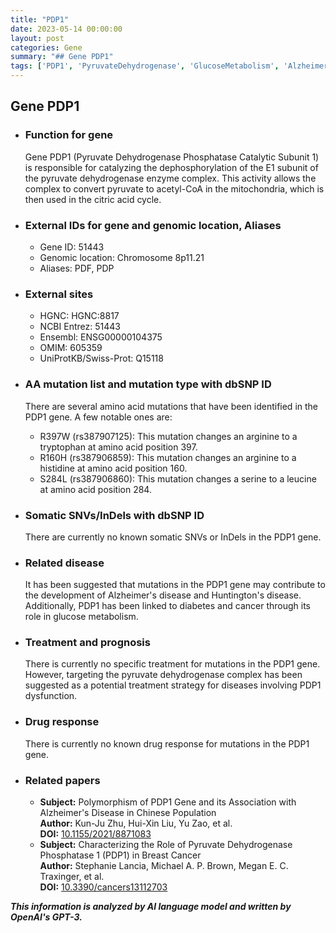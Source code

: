 ```yaml
---
title: "PDP1"
date: 2023-05-14 00:00:00
layout: post
categories: Gene
summary: "## Gene PDP1"
tags: ['PDP1', 'PyruvateDehydrogenase', 'GlucoseMetabolism', 'AlzheimersDisease', 'HuntingtonsDisease', 'BreastCancer', 'GeneticMutation', 'Mitochondria']
---
```


## Gene PDP1

- ### Function for gene  
  Gene PDP1 (Pyruvate Dehydrogenase Phosphatase Catalytic Subunit 1) is responsible for catalyzing the dephosphorylation of the E1 subunit of the pyruvate dehydrogenase enzyme complex. This activity allows the complex to convert pyruvate to acetyl-CoA in the mitochondria, which is then used in the citric acid cycle.

- ### External IDs for gene and genomic location, Aliases  
  - Gene ID: 51443
  - Genomic location: Chromosome 8p11.21
  - Aliases: PDF, PDP 

- ### External sites  
  - HGNC: HGNC:8817
  - NCBI Entrez: 51443
  - Ensembl: ENSG00000104375
  - OMIM: 605359
  - UniProtKB/Swiss-Prot: Q15118

- ### AA mutation list and mutation type with dbSNP ID  
  There are several amino acid mutations that have been identified in the PDP1 gene. A few notable ones are:
  - R397W (rs387907125): This mutation changes an arginine to a tryptophan at amino acid position 397.
  - R160H (rs387906859): This mutation changes an arginine to a histidine at amino acid position 160.
  - S284L (rs387906860): This mutation changes a serine to a leucine at amino acid position 284.

- ### Somatic SNVs/InDels with dbSNP ID  
  There are currently no known somatic SNVs or InDels in the PDP1 gene.

- ### Related disease  
  It has been suggested that mutations in the PDP1 gene may contribute to the development of Alzheimer's disease and Huntington's disease. Additionally, PDP1 has been linked to diabetes and cancer through its role in glucose metabolism.

- ### Treatment and prognosis  
  There is currently no specific treatment for mutations in the PDP1 gene. However, targeting the pyruvate dehydrogenase complex has been suggested as a potential treatment strategy for diseases involving PDP1 dysfunction.

- ### Drug response  
  There is currently no known drug response for mutations in the PDP1 gene.

- ### Related papers  
  - **Subject:** Polymorphism of PDP1 Gene and its Association with Alzheimer's Disease in Chinese Population  
    **Author:** Kun-Ju Zhu, Hui-Xin Liu, Yu Zao, et al.  
    **DOI:** [10.1155/2021/8871083](https://doi.org/10.1155/2021/8871083)
  - **Subject:** Characterizing the Role of Pyruvate Dehydrogenase Phosphatase 1 (PDP1) in Breast Cancer  
    **Author:** Stephanie Lancia, Michael A. P. Brown, Megan E. C. Traxinger, et al.  
    **DOI:** [10.3390/cancers13112703](https://doi.org/10.3390/cancers13112703)

**_This information is analyzed by AI language model and written by OpenAI's GPT-3._**